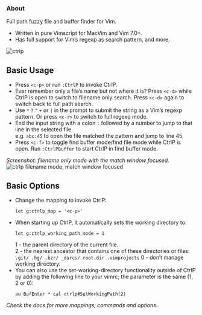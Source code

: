 ### About
Full path fuzzy file and buffer finder for Vim.

* Written in pure Vimscript for MacVim and Vim 7.0+.
* Has full support for Vim’s regexp as search pattern, and more.

![ctrlp][1]

## Basic Usage
* Press `<c-p>` or run `:CtrlP` to invoke CtrlP.
* Ever remember only a file’s name but not where it is? Press `<c-d>` while
CtrlP is open to switch to filename only search. Press `<c-d>` again to switch
back to full path search.
* Use `*` `?` `^` `+` or `|` in the prompt to submit the string as a Vim’s
regexp pattern. Or press `<c-r>` to switch to full regexp mode.
* End the input string with a colon `:` followed by a number to jump to that
line in the selected file.  
e.g. `abc:45` to open the file matched the pattern and jump to line 45.
* Press `<c-f>` to toggle find buffer mode/find file mode while CtrlP is open.
Run `:CtrlPBuffer` to start CtrlP in find buffer mode.

_Screenshot: filename only mode with the match window focused._  
![ctrlp filename mode, match window focused][2]

## Basic Options
* Change the mapping to invoke CtrlP:
    ```vim
    let g:ctrlp_map = '<c-p>'
    ```
* When starting up CtrlP, it automatically sets the working directory to:  
    ```vim
    let g:ctrlp_working_path_mode = 1
    ```
    1 - the parent directory of the current file.  
    2 - the nearest ancestor that contains one of these directories or files:  
        ```
        .git/
        .hg/
        .bzr/
        _darcs/
        root.dir
        .vimprojects
        ```
    0 - don’t manage working directory.
* You can also use the set-working-directory functionality outside of CtrlP by
adding the following line to your vimrc; the parameter is the same (1, 2 or 0):
    ```vim
    au BufEnter * cal ctrlp#SetWorkingPath(2)
    ```

_Check the docs for more mappings, commands and options._

[1]: http://i.imgur.com/lQScr.png
[2]: http://i.imgur.com/MyRIv.png
